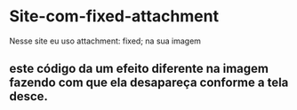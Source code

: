 # Site-com-fixed-attachment
Nesse site eu uso attachment: fixed; na sua imagem
## este código da um efeito diferente na imagem fazendo com que ela desapareça conforme a tela desce.
